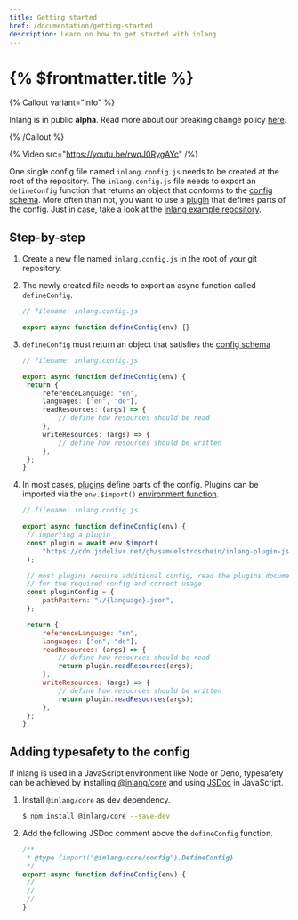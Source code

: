 ```yaml
---
title: Getting started
href: /documentation/getting-started
description: Learn on how to get started with inlang.
---
```


# {% $frontmatter.title %}

{% Callout variant="info" %}

Inlang is in public **alpha**. Read more about our breaking change policy [here](/documentation/breaking-changes).

{% /Callout %}

{% Video src="https://youtu.be/rwqJ0RygAYc" /%}

One single config file named `inlang.config.js` needs to be created at the root of the repository. The `inlang.config.js` file needs to export an `defineConfig` function that returns an object that conforms to the [config schema](https://github.com/inlang/inlang/blob/main/source-code/core/src/config/schema.ts). More often than not, you want to use a [plugin](/documentation/plugins) that defines parts of the config. Just in case, take a look at the [inlang example repository](https://github.com/inlang/example).

## Step-by-step

1. Create a new file named `inlang.config.js` in the root of your git repository.

2. The newly created file needs to export an async function called `defineConfig`.

   ```ts
   // filename: inlang.config.js

   export async function defineConfig(env) {}
   ```

3. `defineConfig` must return an object that satisfies the [config schema](https://github.com/inlang/inlang/blob/main/source-code/core/src/config/schema.ts)

   ```ts
   // filename: inlang.config.js

   export async function defineConfig(env) {
   	return {
   		referenceLanguage: "en",
   		languages: ["en", "de"],
   		readResources: (args) => {
   			// define how resources should be read
   		},
   		writeResources: (args) => {
   			// define how resources should be written
   		},
   	};
   }
   ```

4. In most cases, [plugins](/documentation/plugins) define parts of the config. Plugins can be imported via the `env.$import()` [environment function](/documentation/environment-functions).

   ```js
   // filename: inlang.config.js

   export async function defineConfig(env) {
   	// importing a plugin
   	const plugin = await env.$import(
   		"https://cdn.jsdelivr.net/gh/samuelstroschein/inlang-plugin-json@1.0.0/dist/index.js"
   	);

   	// most plugins require additional config, read the plugins documentation
   	// for the required config and correct usage.
   	const pluginConfig = {
   		pathPattern: "./{language}.json",
   	};

   	return {
   		referenceLanguage: "en",
   		languages: ["en", "de"],
   		readResources: (args) => {
   			// define how resources should be read
   			return plugin.readResources(args);
   		},
   		writeResources: (args) => {
   			// define how resources should be written
   			return plugin.readResources(args);
   		},
   	};
   }
   ```

## Adding typesafety to the config

If inlang is used in a JavaScript environment like Node or Deno, typesafety can be achieved by installing [@inlang/core](https://www.npmjs.com/package/@inlang/core) and using [JSDoc](https://www.typescriptlang.org/docs/handbook/jsdoc-supported-types.html) in JavaScript.

1. Install `@inlang/core` as dev dependency.

   ```bash
   $ npm install @inlang/core --save-dev
   ```

2. Add the following JSDoc comment above the `defineConfig` function.

   ```js
   /**
    * @type {import("@inlang/core/config").DefineConfig}
    */
   export async function defineConfig(env) {
   	//
   	//
   	//
   }
   ```

